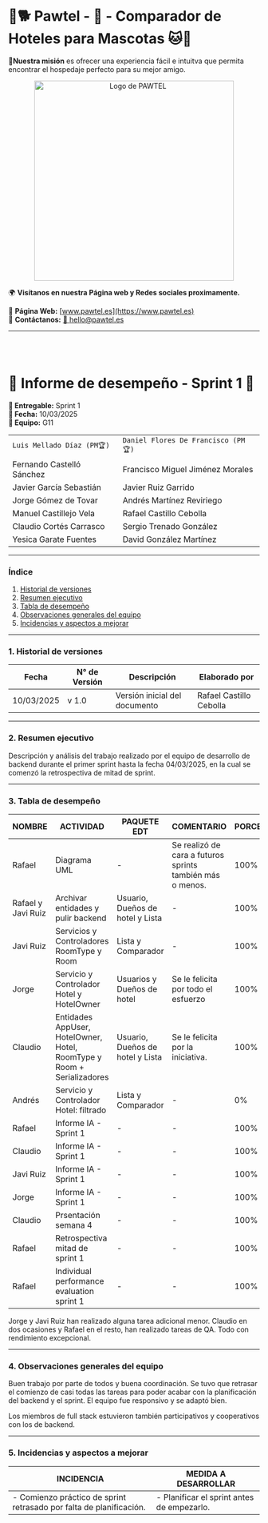 # 🐾🐕 Pawtel - 🏨 - Comparador de Hoteles para Mascotas 🐱🐾 
**🎯Nuestra misión** es ofrecer una experiencia fácil e intuitva que permita encontrar el hospedaje perfecto para su mejor amigo.

<p align="center">
  <img src="https://github.com/LuisMelladoDiaz/Pawtel-ComparadorDeHotelesParaMascotas/blob/task/personalizar_md/frontend/src/assets/pawtel.jpg?raw=true" alt="Logo de PAWTEL" width="400">
</p>

🌍 **Visítanos en nuestra Página web y Redes sociales proximamente.**

📌 **Página Web:** [www.pawtel.es](https://www.pawtel.es)   
📩 **Contáctanos:** [📧 hello@pawtel.es](mailto:chello@pawtel.es)  

---

<br><br>

# 📑 **Informe de desempeño** - Sprint 1 🚀

**📅 Entregable:** Sprint 1  
**📆 Fecha:** 10/03/2025  
**👥 Equipo:** G11 


|  |   | 
|--------------------------|---|
| `Luis Mellado Díaz (PM🏆)` | `Daniel Flores De Francisco (PM🏆)` |
| Fernando Castelló Sánchez | Francisco Miguel Jiménez Morales |
| Javier García Sebastián | Javier Ruiz Garrido |
| Jorge Gómez de Tovar | Andrés Martínez Reviriego |
| Manuel Castillejo Vela | Rafael Castillo Cebolla |
| Claudio Cortés Carrasco | Sergio Trenado González |
| Yesica Garate Fuentes | David González Martínez |


---

### Índice
1. [Historial de versiones](#1-historial-de-versiones)
2. [Resumen ejecutivo](#2-resumen-ejecutivo)
3. [Tabla de desempeño](#3-tabla-de-desempeño)
4. [Observaciones generales del equipo](#4-observaciones-generales-del-equipo)
5. [Incidencias y aspectos a mejorar](#5-incidencias-y-aspectos-a-mejorar)

---

### 1. Historial de versiones
| Fecha       | N° de Versión | Descripción                   | Elaborado por           |
|-------------|---------------|-------------------------------|-------------------------|
| 10/03/2025  | v 1.0         | Versión inicial del documento | Rafael Castillo Cebolla |

---

### 2. Resumen ejecutivo

Descripción y análisis del trabajo realizado por el equipo de desarrollo de backend durante el primer sprint hasta la fecha 04/03/2025, en la cual se comenzó la retrospectiva de mitad de sprint.

---

### 3. Tabla de desempeño

| NOMBRE | ACTIVIDAD | PAQUETE EDT | COMENTARIO | PORCENTAJE |
|--------|-----------|-------------|------------|------------|
|Rafael    | Diagrama UML | - | Se realizó de cara a futuros sprints también más o menos. | 100% |
|Rafael y Javi Ruiz  | Archivar entidades y pulir backend | Usuario, Dueños de hotel y Lista | - | 100% |
|Javi Ruiz | Servicios y Controladores RoomType y Room | Lista y Comparador | - | 100% |
|Jorge     | Servicio y Controlador Hotel y HotelOwner | Usuarios y Dueños de hotel | Se le felicita por todo el esfuerzo | 100% |
|Claudio   | Entidades AppUser, HotelOwner, Hotel, RoomType y Room + Serializadores | Usuario, Dueños de hotel y Lista | Se le felicita por la iniciativa. | 100% |
|Andrés    | Servicio y Controlador Hotel: filtrado | Lista y Comparador | - | 0% |
|Rafael    | Informe IA - Sprint 1 | - | - | 100% |
|Claudio   | Informe IA - Sprint 1 | - | - | 100% |
|Javi Ruiz | Informe IA - Sprint 1 | - | - | 100% |
|Jorge     | Informe IA - Sprint 1 | - | - | 100% |
|Claudio   | Prsentación semana 4  | - | - | 100% |
|Rafael    | Retrospectiva mitad de sprint 1 | - | - | 100% |
|Rafael    | Individual performance evaluation sprint 1 | - | - | 100% |

Jorge y Javi Ruiz han realizado alguna tarea adicional menor. Claudio en dos ocasiones y Rafael en el resto, han realizado tareas de QA. Todo con rendimiento excepcional.

---

### 4. Observaciones generales del equipo

Buen trabajo por parte de todos y buena coordinación. Se tuvo que retrasar el comienzo de casi todas las tareas para poder acabar con la planificación del backend y el sprint. El equipo fue responsivo y se adaptó bien.

Los miembros de full stack estuvieron también participativos y cooperativos con los de backend.


---

### 5. Incidencias y aspectos a mejorar

| INCIDENCIA | MEDIDA A DESARROLLAR |
|------------|----------------------|
|- Comienzo práctico de sprint retrasado por falta de planificación.| - Planificar el sprint antes de empezarlo.|

